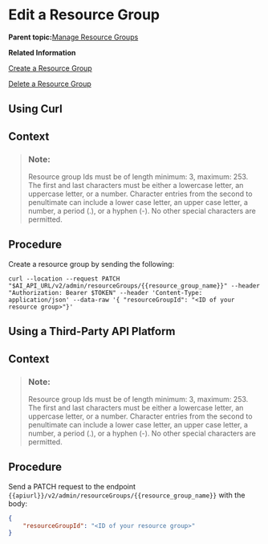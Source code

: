 <!-- loio3f88c30813704fd9ba7be3a256afa3c6 -->

# Edit a Resource Group

**Parent topic:**[Manage Resource Groups](manage-resource-groups-8aae6cb.md "A resource group is a unique dedicated namespace or workspace environment, where users can create or add configurations, executions, deployments, and artifacts. They are used for running training jobs or model servers.")

**Related Information**  


[Create a Resource Group](create-a-resource-group-01753f4.md "")

[Delete a Resource Group](delete-a-resource-group-40d83a2.md "")

<a name="task_i3h_n13_tcc"/>

<!-- task\_i3h\_n13\_tcc -->

## Using Curl



<a name="task_i3h_n13_tcc__context_zjr_tzw_wer"/>

## Context

> ### Note:  
> Resource group Ids must be of length minimum: 3, maximum: 253. The first and last characters must be either a lowercase letter, an uppercase letter, or a number. Character entries from the second to penultimate can include a lower case letter, an upper case letter, a number, a period \(.\), or a hyphen \(-\). No other special characters are permitted.



<a name="task_i3h_n13_tcc__steps_ujj_zww_wer"/>

## Procedure

Create a resource group by sending the following:

```
curl --location --request PATCH "$AI_API_URL/v2/admin/resourceGroups/{{resource_group_name}}" --header "Authorization: Bearer $TOKEN" --header 'Content-Type: application/json' --data-raw '{ "resourceGroupId": "<ID of your resource group>"}'

```

<a name="task_cxf_n13_tcc"/>

<!-- task\_cxf\_n13\_tcc -->

## Using a Third-Party API Platform



<a name="task_cxf_n13_tcc__context_zjr_tzw_kxb"/>

## Context

> ### Note:  
> Resource group Ids must be of length minimum: 3, maximum: 253. The first and last characters must be either a lowercase letter, an uppercase letter, or a number. Character entries from the second to penultimate can include a lower case letter, an upper case letter, a number, a period \(.\), or a hyphen \(-\). No other special characters are permitted.



<a name="task_cxf_n13_tcc__steps_ujj_zww_kxb"/>

## Procedure

Send a PATCH request to the endpoint `{{apiurl}}/v2/admin/resourceGroups/{{resource_group_name}}` with the body:

```json
{
    "resourceGroupId": "<ID of your resource group>"
}
```

